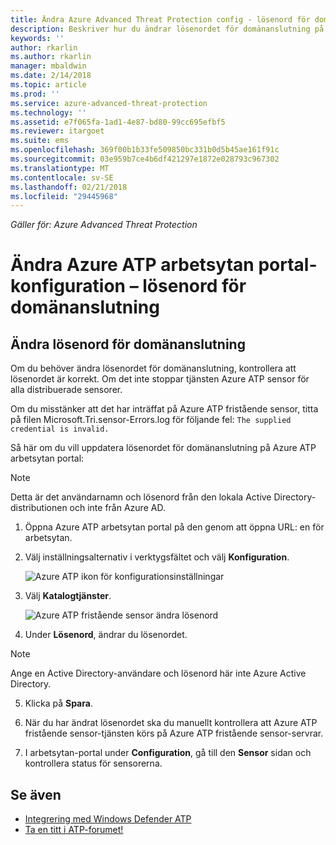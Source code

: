 ```yaml
---
title: Ändra Azure Advanced Threat Protection config - lösenord för domänanslutning | Microsoft Docs
description: Beskriver hur du ändrar lösenordet för domänanslutning på Azure ATP fristående sensorn.
keywords: ''
author: rkarlin
ms.author: rkarlin
manager: mbaldwin
ms.date: 2/14/2018
ms.topic: article
ms.prod: ''
ms.service: azure-advanced-threat-protection
ms.technology: ''
ms.assetid: e7f065fa-1ad1-4e87-bd80-99cc695efbf5
ms.reviewer: itargoet
ms.suite: ems
ms.openlocfilehash: 369f00b1b33fe509850bc331b0d5b45ae161f91c
ms.sourcegitcommit: 03e959b7ce4b6df421297e1872e028793c967302
ms.translationtype: MT
ms.contentlocale: sv-SE
ms.lasthandoff: 02/21/2018
ms.locfileid: "29445968"
---
```

*Gäller för: Azure Advanced Threat Protection*



# <a name="change-azure-atp-workspace-portal-configuration---domain-connectivity-password"></a>Ändra Azure ATP arbetsytan portal-konfiguration – lösenord för domänanslutning



## <a name="change-the-domain-connectivity-password"></a>Ändra lösenord för domänanslutning
Om du behöver ändra lösenordet för domänanslutning, kontrollera att lösenordet är korrekt. Om det inte stoppar tjänsten Azure ATP sensor för alla distribuerade sensorer.

Om du misstänker att det har inträffat på Azure ATP fristående sensor, titta på filen Microsoft.Tri.sensor-Errors.log för följande fel: `The supplied credential is invalid.`

Så här om du vill uppdatera lösenordet för domänanslutning på Azure ATP arbetsytan portal:

> [!NOTE]
> Detta är det användarnamn och lösenord från den lokala Active Directory-distributionen och inte från Azure AD.

1.  Öppna Azure ATP arbetsytan portal på den genom att öppna URL: en för arbetsytan.

2.  Välj inställningsalternativ i verktygsfältet och välj **Konfiguration**.

    ![Azure ATP ikon för konfigurationsinställningar](media/atp-config-menu.png)

3.  Välj **Katalogtjänster**.

    ![Azure ATP fristående sensor ändra lösenord](media/directory-services.png)

4.  Under **Lösenord**, ändrar du lösenordet.

 > [!NOTE]
 > Ange en Active Directory-användare och lösenord här inte Azure Active Directory.

5.  Klicka på **Spara**.

6.  När du har ändrat lösenordet ska du manuellt kontrollera att Azure ATP fristående sensor-tjänsten körs på Azure ATP fristående sensor-servrar.

7. I arbetsytan-portal under **Configuration**, gå till den **Sensor** sidan och kontrollera status för sensorerna.

## <a name="see-also"></a>Se även

- [Integrering med Windows Defender ATP](integrate-wd-atp.md)
- [Ta en titt i ATP-forumet!](https://aka.ms/azureatpcommunity)